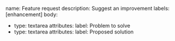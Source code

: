 name: Feature request
description: Suggest an improvement
labels: [enhancement]
body:
  - type: textarea
    attributes:
      label: Problem to solve
  - type: textarea
    attributes:
      label: Proposed solution
